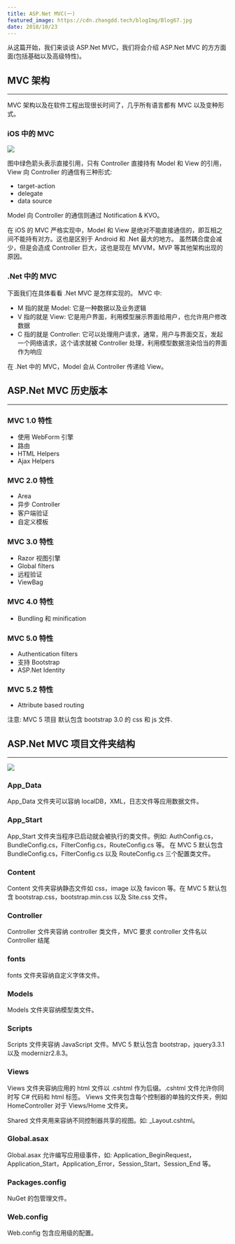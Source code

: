 ```yaml
---
title: ASP.Net MVC(一)
featured_image: https://cdn.zhangdd.tech/blogImg/Blog67.jpg
date: 2018/10/23
---
```


从这篇开始，我们来谈谈 ASP.Net MVC，我们将会介绍 ASP.Net MVC 的方方面面(包括基础以及高级特性)。

## MVC 架构
***  
MVC 架构以及在软件工程出现很长时间了，几乎所有语言都有 MVC 以及变种形式。

### iOS 中的 MVC
![](https://cdn.zhangdd.tech/contentImg/MVC/1/iOSMVC.jpg)

图中绿色箭头表示直接引用，只有 Controller 直接持有 Model 和 View 的引用，
View 向 Controller 的通信有三种形式: 
- target-action
- delegate
- data source

Model 向 Controller 的通信则通过 Notification & KVO。

在 iOS 的 MVC 严格实现中，Model 和 View 是绝对不能直接通信的，即互相之间不能持有对方。这也是区别于 Android 和 .Net 最大的地方。
虽然耦合度会减少，但是会造成 Controller 巨大，这也是现在 MVVM，MVP 等其他架构出现的原因。

### .Net 中的 MVC
下面我们在具体看看 .Net MVC 是怎样实现的。
MVC 中: 
- M 指的就是 Model: 它是一种数据以及业务逻辑
- V 指的就是 View: 它是用户界面，利用模型展示界面给用户，也允许用户修改数据
- C 指的就是 Controller: 它可以处理用户请求，通常，用户与界面交互，发起一个网络请求，这个请求就被 Controller 处理，利用模型数据渲染恰当的界面作为响应

在 .Net 中的 MVC，Model 会从 Controller 传递给 View。

## ASP.Net MVC 历史版本
***  
### MVC 1.0 特性
- 使用 WebForm 引擎
- 路由
- HTML Helpers
- Ajax Helpers

### MVC 2.0 特性
- Area
- 异步 Controller
- 客户端验证
- 自定义模板

### MVC 3.0 特性
- Razor 视图引擎
- Global filters
- 远程验证
- ViewBag

### MVC 4.0 特性
- Bundling 和 minification

### MVC 5.0 特性
- Authentication filters
- 支持 Bootstrap
- ASP.Net Identity

### MVC 5.2 特性
- Attribute based routing

注意: MVC 5 项目 默认包含 bootstrap 3.0 的 css 和 js 文件. 

## ASP.Net MVC 项目文件夹结构
***  
![](https://cdn.zhangdd.tech/contentImg/MVC/1/FolderStructure.png)

### App_Data
App_Data 文件夹可以容纳 localDB，XML，日志文件等应用数据文件。

### App_Start
App_Start 文件夹当程序已启动就会被执行的类文件。例如: AuthConfig.cs，BundleConfig.cs，FilterConfig.cs，RouteConfig.cs 等。
在 MVC 5 默认包含 BundleConfig.cs，FilterConfig.cs 以及 RouteConfig.cs 三个配置类文件。

### Content
Content 文件夹容纳静态文件如 css，image 以及 favicon 等。在 MVC 5 默认包含 bootstrap.css，bootstrap.min.css 以及 Site.css 文件。

### Controller
Controller 文件夹容纳 controller 类文件，MVC 要求 controller 文件名以 Controller 结尾

### fonts
fonts 文件夹容纳自定义字体文件。

### Models
Models 文件夹容纳模型类文件。

### Scripts
Scripts 文件夹容纳 JavaScript 文件。MVC 5 默认包含 bootstrap，jquery3.3.1 以及 modernizr2.8.3。

### Views
Views 文件夹容纳应用的 html 文件以 .cshtml 作为后缀。.cshtml 文件允许你同时写 C# 代码和 html 标签。
Views 文件夹包含每个控制器的单独的文件夹，例如 HomeController 对于 Views/Home 文件夹。

Shared 文件夹用来容纳不同控制器共享的视图。如: _Layout.cshtml。

### Global.asax
Global.asax 允许编写应用级事件，如: Application_BeginRequest，Application_Start，Application_Error，Session_Start，Session_End 等。

### Packages.config
NuGet 的包管理文件。

### Web.config
Web.config 包含应用级的配置。